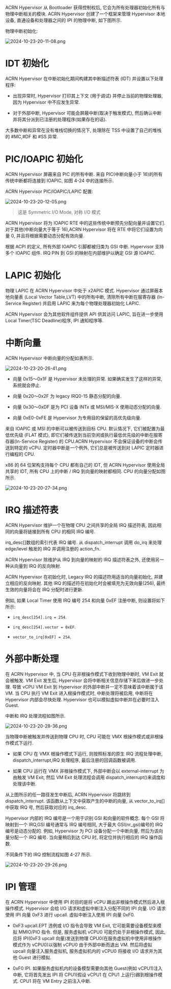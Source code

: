 
ACRN Hypervisor 从 Bootloader 获得控制权后, 它会为所有处理器初始化所有与物理中断相关的模块. ACRN Hypervisor 创建了一个框架来管理 Hypervisor 本地设备, 直通设备和处理器之间的 IPI 的物理中断, 如下图所示.

物理中断初始化:

![2024-10-23-20-11-08.png](./images/2024-10-23-20-11-08.png)

# IDT 初始化

ACRN Hypervisor 在中断初始化期间构建其中断描述符表 (IDT) 并设置以下处理程序:

* 出现异常时, Hypervisor 打印其上下文 (用于调试) 并停止当前的物理处理器, 因为 Hypervisor 中不应发生异常.

* 对于外部中断, Hypervisor 可能会屏蔽中断(取决于触发模式)​, 然后确认中断并将其分派到已注册的处理程序(如果存在的话)​.

大多数中断和异常在没有堆栈切换的情况下, 处理除在 TSS 中设置了自己的堆栈的 #MC,#DF 和 #SS 异常.

# PIC/IOAPIC 初始化

ACRN Hypervisor 屏蔽来自 PIC 的所有中断. 来自 PIC(中断向量小于 16)的所有传统中断都将连接到 IOAPIC, 如图 4-24 中的连接所示.

ACRN Hypervisor PIC/IOAPIC/LAPIC 配置:

![2024-10-23-20-12-05.png](./images/2024-10-23-20-12-05.png)

>这是 Symmetric I/O Mode, 对称 I/O 模式

ACRN Hypervisor 将为 IOAPIC RTE 中的这些传统中断预先分配向量并设置它们. 对于其他(中断向量大于等于 16)​,ACRN Hypervisor 将在 RTE 中将它们设置为向量 0, 并且将根据需要动态分配有效向量.

根据 ACPI 的定义, 所有外部 IOAPIC 引脚都被归类为 GSI 中断. Hypervisor 支持多个 IOAPIC 组件. IRQ PIN 到 GSI 的映射在内部维护以确定 GSI 源 IOAPIC.

# LAPIC 初始化

物理 LAPIC 在 ACRN Hypervisor 中处于 x2APIC 模式. Hypervisor 通过屏蔽本地向量表 (Local Vector Table,LVT) 中的所有中断, 清除所有中断在服寄存器 (In-Service Register) 并启用 LAPIC 来为每个物理处理器初始化 LAPIC.

ACRN Hypervisor 会为其他软件组件提供 API 供其访问 LAPIC, 旨在进一步使用 Local Timer(TSC Deadline)程序, IPI 通知程序等.

# 中断向量

ACRN Hypervisor 中断向量的分配如表所示.

![2024-10-23-20-26-41.png](./images/2024-10-23-20-26-41.png)

* 向量 0x15～0x1F 是 Hypervisor 未处理的异常. 如果确实发生了这样的异常, 系统就会停止.

* 向量 0x20～0x2F 为 legacy IRQ0-15 静态分配的向量.

* 向量 0x30～0xDF 是为 PCI 设备 INTx 或 MSI/MIS-X 使用动态分配的向量.

* 向量 0xE0-0xFE 是 Hypervisor 为专用目的保留的高优先级向量.

来自 IOAPIC 或 MSI 的中断可以被传送到目标 CPU. 默认情况下, 它们被配置为最低优先级 (FLAT 模式)​, 即它们被传送到当前空闲或执行最低优先级的中断在服寄存器(In-Service Register) 的 CPU.ACRN Hypervisor 不会保证设备的中断会传送到特定的 vCPU. 定时器中断是一个例外, 它们总是被传送到对 LAPIC 定时器进行编程的 CPU.

x86 的 64 位架构支持每个 CPU 都有自己的 IDT, 但 ACRN Hypervisor 使用全局共享的 IDT, 所有 CPU 上的中断 / IRQ 到向量的映射都相同. CPU 的向量分配如图所示.

![2024-10-23-20-27-34.png](./images/2024-10-23-20-27-34.png)

# IRQ 描述符表

ACRN Hypervisor 维护一个在物理 CPU 之间共享的全局 IRQ 描述符表, 因此相同的向量将链接到所有 CPU 的相同 IRQ 编号.

irq_desc[​]数组的索引代表 IRQ 编号. 从 dispatch_interrupt 调用 do_irq 来处理 edge/level 触发的 IRQ 并调用注册的 action_fn.

ACRN Hypervisor 除维护从 IRQ 到向量的映射的 IRQ 描述符表之外, 还使用另一种从向量到 IRQ 的反向映射.

ACRN Hypervisor 在初始化时, Legacy IRQ 的描述符用适当的向量初始化, 并建立相应的反向映射. 其他 IRQ 的描述符在初始化时会被填充为无效向量(256), 最终生效的向量将会在 IRQ 分配时进行更新.

例如, 如果 Local Timer 使用 IRQ 编号 254 和向量 0xEF 注册中断, 则设置将如下所示:

* `irq_desc[254].irq = 254`.

* `irq_desc[254].vector = 0xEF`.

* `vector_to_irq[0xEF] = 254`.

# 外部中断处理

在 ACRN Hypervisor 中, 当 CPU 在非根操作模式下收到物理中断时, VM Exit 就会被触发. VM Exit 发生后, Hypervisor 会将中断相关信息存储下来后做进一步处理. 导致 vCPU VM Exit 到 Hypervisor 的外部中断并一定不意味着该中断属于该 VM. 当 CPU 执行 VM Exit 进入根操作模式时, 中断处理将被启用, 中断将在 Hypervisor 内部会尽快处理. Hypervisor 也可以模拟虚拟中断并在必要时注入 Guest.

中断和 IRQ 处理流程如图所示.

![2024-10-23-20-28-36.png](./images/2024-10-23-20-28-36.png)

当物理中断被触发并传送到物理 CPU 时, CPU 可能在 VMX 根操作模式或非根操作模式下运行.

* 如果 CPU 在 VMX 根操作模式下运行, 则按照标准的原生 IRQ 流程处理中断, dispatch_interrupt,IRQ 处理程序, 最后注册的回调函数被调用.

* 如果 CPU 运行在 VMX 非根操作模式下, 外部中断会以 external-interrupt 为由触发 VM Exit, 然后 VM Exit 处理流程会调用 dispatch_interrupt()来调度和处理该中断.

从上图所示的任一路径发生中断后, ACRN Hypervisor 将跳转到 dispatch_interrupt. 该函数从上下文中获取产生的中断的向量, 从 vector_to_irq[​]中获取 IRQ 号, 然后获取对应的 irq_desc.

Hypervisor 内部的 IRQ 编号是一个用于识别 GSI 和向量的软件概念. 每个 GSI 将映射到一个 IRQ,GSI 编号通常与 IRQ 编号相同, 大于最大 GSI(nr_gsi)编号的 IRQ 编号是动态分配的. 例如, Hypervisor 为 PCI 设备分配一个中断向量, 然后为该向量分配一个 IRQ 编号. 当向量稍后到达 CPU 时, 将定位并执行相应的 IRQ 操作函数.

不同条件下的 IRQ 控制流程如图 4-27 所示.

![2024-10-23-20-29-26.png](./images/2024-10-23-20-29-26.png)

# IPI 管理

在 ACRN Hypervisor 中使用 IPI 的目的是将 vCPU 踢出非根操作模式然后进入根操作模式. Hypervisor 会给 I/O 请求和虚拟中断注入分配不同的 IPI 向量. I/O 请求使用 IPI 向量 0xF3 进行 upcall. 虚拟中断注入使用 IPI 向量 0xF0.

* 0xF3 upcall.EPT 违例或 I/O 指令会导致 VM Exit, 它可能需要设备模型来模拟 MMIO/PIO 指令. 但是, 服务虚拟机 vCPU0 可能仍处于非根操作模式, 因此, 应将 IPI(0xF3 upcall 向量)发送到物理 CPU0(在服务虚拟机中使用非根操作模式作为 vCPU0)以强制 vCPU0 由于外部中断而退出 VM. 然后将虚拟 upcall 向量注入服务虚拟机, 服务虚拟机内的 vCPU0 将接收 I/O 请求并为其他 Guest 进行模拟.

* 0xF0 IPI. 如果服务虚拟机内的设备模型需要向其他 Guest(例如 vCPU1)注入中断, 它将首先发出 IPI 将 CPU1(假设 vCPU1 在 CPU1 上运行)踢到根操作模式. CPU1 将在 VM Entry 之前注入中断.
